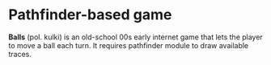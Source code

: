 # Pathfinder-based game

**Balls** (pol. kulki) is an old-school 00s early internet game that lets the player to move a ball each turn. 
It requires pathfinder module to draw available traces.
